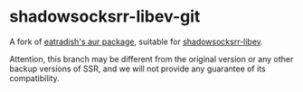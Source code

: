 # shadowsocksrr-libev-git

A fork of [eatradish's aur package](https://aur.archlinux.org/packages/shadowsocksr-libev/), suitable for [shadowsocksrr-libev](https://github.com/shadowsocksrr/shadowsocksr-libev).

Attention, this branch may be different from the original version or any other backup versions of SSR, and we will not provide any guarantee of its compatibility.
